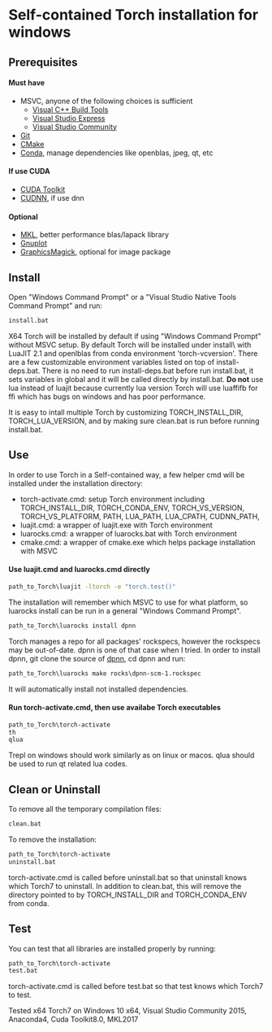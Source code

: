 Self-contained Torch installation for windows
============

## Prerequisites

#### Must have
- MSVC, anyone of the following choices is sufficient
	- [Visual C++ Build Tools](http://landinghub.visualstudio.com/visual-cpp-build-tools)
	- [Visual Studio Express](https://www.visualstudio.com/vs/visual-studio-express/)
	- [Visual Studio Community](https://www.visualstudio.com/vs/community/)
- [Git](https://git-scm.com/download/win)
- [CMake](https://cmake.org/download/#latest)
- [Conda](http://conda.pydata.org/docs/download.html), manage dependencies like openblas, jpeg, qt, etc

#### If use CUDA

- [CUDA Toolkit](https://developer.nvidia.com/cuda-toolkit)
- [CUDNN](https://developer.nvidia.com/cudnn), if use dnn

#### Optional

- [MKL](https://software.intel.com/intel-mkl), better performance blas/lapack library
- [Gnuplot](https://sourceforge.net/projects/gnuplot/files/latest)
- [GraphicsMagick](https://sourceforge.net/projects/graphicsmagick/files/latest), optional for image package

## Install
Open "Windows Command Prompt" or a "Visual Studio Native Tools Command Prompt" and run:
```bat
install.bat
```
X64 Torch will be installed by default if using "Windows Command Prompt" without MSVC setup. By default Torch will be
installed under install\ with LuaJIT 2.1 and openlblas from conda environment 'torch-vcversion'.
There are a few customizable environment variables listed on top of install-deps.bat. There is no need to run
install-deps.bat before run install.bat, it sets variables in global and it will be called directly by install.bat.
**Do not** use lua instead of luajit because currently lua version Torch will use luaffifb for ffi which has bugs on windows
and has poor performance.

It is easy to intall multiple Torch by customizing TORCH\_INSTALL\_DIR, TORCH\_LUA\_VERSION, and by making sure
clean.bat is run before running install.bat.

## Use
In order to use Torch in a Self-contained way, a few helper cmd will be installed under the installation directory:
- torch-activate.cmd: setup Torch environment including TORCH\_INSTALL\_DIR, TORCH\_CONDA\_ENV, TORCH\_VS\_VERSION, TORCH\_VS\_PLATFORM, PATH, LUA\_PATH, LUA\_CPATH, CUDNN\_PATH,
- luajit.cmd: a wrapper of luajit.exe with Torch environment
- luarocks.cmd: a wrapper of luarocks.bat with Torch environment
- cmake.cmd: a wrapper of cmake.exe which helps package installation with MSVC

#### Use luajit.cmd and luarocks.cmd directly
```bat
path_to_Torch\luajit -ltorch -e "torch.test()"
```
The installation will remember which MSVC to use for what platform, so luarocks install can be run in a general "Windows
Command Prompt".
```bat
path_to_Torch\luarocks install dpnn
```
Torch manages a repo for all packages' rockspecs, however the rockspecs may be out-of-date. dpnn is one of that
case when I tried. In order to install dpnn, git clone the source of [dpnn](https://github.com/Element-Research/dpnn), cd dpnn and run:
```bat
path_to_Torch\luarocks make rocks\dpnn-scm-1.rockspec
```
It will automatically install not installed dependencies.

#### Run torch-activate.cmd, then use availabe Torch executables
```bat
path_to_Torch\torch-activate
th
qlua
```
Trepl on windows should work similarly as on linux or macos. qlua should be used to run qt related lua codes.

## Clean or Uninstall
To remove all the temporary compilation files:
```bat
clean.bat
```

To remove the installation:
```bat
path_to_Torch\torch-activate
uninstall.bat
```
torch-activate.cmd is called before uninstall.bat so that uninstall knows which Torch7 to uninstall.
In addition to clean.bat, this will remove the directory pointed to by TORCH\_INSTALL\_DIR and TORCH\_CONDA\_ENV from conda.

## Test
You can test that all libraries are installed properly by running:
```bat
path_to_Torch\torch-activate
test.bat
```
torch-activate.cmd is called before test.bat so that test knows which Torch7 to test.

Tested x64 Torch7 on Windows 10 x64, Visual Studio Community 2015, Anaconda4, Cuda Toolkit8.0, MKL2017
